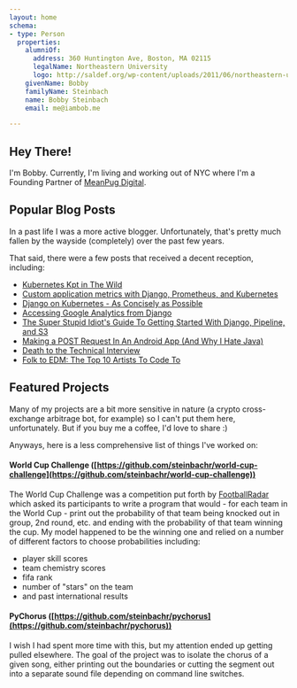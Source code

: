```yaml
---
layout: home
schema:
- type: Person
  properties:
    alumniOf:
      address: 360 Huntington Ave, Boston, MA 02115
      legalName: Northeastern University
      logo: http://saldef.org/wp-content/uploads/2011/06/northeastern-university-logo.jpg
    givenName: Bobby
    familyName: Steinbach
    name: Bobby Steinbach
    email: me@iambob.me

---
```

## Hey There!

I'm Bobby. Currently, I'm living and working out of NYC where I'm a Founding Partner of [MeanPug Digital](https://www.meanpug.com).

## Popular Blog Posts

In a past life I was a more active blogger. Unfortunately, that's pretty much fallen by the wayside (completely) over the past few years.

That said, there were a few posts that received a decent reception, including:

* [Kubernetes Kpt in The Wild](https://labs.meanpug.com/kubernetes-kpt-in-the-wild/)
* [Custom application metrics with Django, Prometheus, and Kubernetes](https://labs.meanpug.com/custom-application-metrics-with-django-prometheus-and-kubernetes/)
* [Django on Kubernetes - As Concisely as Possible](https://labs.meanpug.com/django-on-kubernetes-as-concisely-as-possible/)
* [Accessing Google Analytics from Django](https://blog.iambob.me/accessing-google-analytics-from-django/)
* [The Super Stupid Idiot's Guide To Getting Started With Django, Pipeline, and S3](https://blog.iambob.me/the-super-stupid-idiots-guide-to-getting-started-with-django-pipeline-and-s3/)
* [Making a POST Request In An Android App (And Why I Hate Java)](https://blog.iambob.me/making-a-post-request-from-android-app/)
* [Death to the Technical Interview](https://blog.iambob.me/death-to-the-technical-interview/)
* [Folk to EDM: The Top 10 Artists To Code To](https://blog.iambob.me/folk-to-edm-the-top-10-artists-to-code-to/)


## Featured Projects

Many of my projects are a bit more sensitive in nature (a crypto cross-exchange arbitrage bot, for example) so I can't put them here, unfortunately. But if you buy me a coffee, I'd love to share :)

Anyways, here is a less comprehensive list of things I've worked on:

#### World Cup Challenge ([https://github.com/steinbachr/world-cup-challenge](https://github.com/steinbachr/world-cup-challenge))

The World Cup Challenge was a competition put forth by [FootballRadar](https://www.footballradar.com/) which asked its participants to write a
program that would - for each team in the World Cup - print out the probability of that team being knocked out in group, 2nd round, etc. and ending with the probability of that team winning the cup.
My model happened to be the winning one and relied on a number of different factors to choose probabilities including:

* player skill scores
* team chemistry scores
* fifa rank
* number of "stars" on the team
* and past international results

#### PyChorus ([https://github.com/steinbachr/pychorus](https://github.com/steinbachr/pychorus))

I wish I had spent more time with this, but my attention ended up getting pulled elsewhere. The goal of the project was to isolate the
chorus of a given song, either printing out the boundaries or cutting the segment out into a separate sound file depending on command line
switches.
